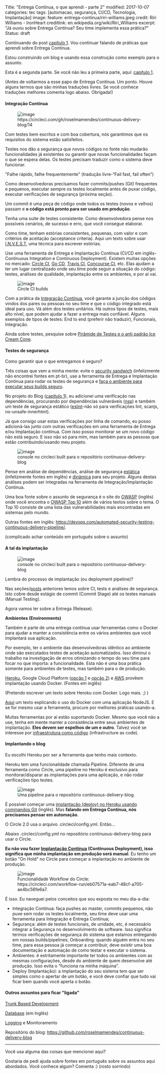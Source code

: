 Title:  "Entrega Contínua, o que aprendi - parte 2"
modified:   2017-10-07
categories: tec
tags: [automacao, segurança, CI/CD, Tecnologia, Implantação]
image:
  feature: entrega-continua/riri-williams.jpeg
  credit: Riri Williams - IronHeart
  creditlink: en.wikipedia.org/wiki/Riri_Williams
excerpt: "Já ouviu sobre Entrega Contínua? Seu time implementa essa prática?"
Status: draft

Continuando do post [capítulo 1](/tec/entrega-continua-1). Vou continuar falando de práticas que aprendi sobre Entrega Contínua.

Estou construindo um blog e usando essa construção como exemplo para o assunto.

Esta é a segunda parte. Se você não leu a primeira parte, aqui: [capítulo 1](/tec/entrega-continua-1).

(Antes de voltarmos a esse papo de Entrega Contínua. Um ponto. Houve alguns termos que são minhas traduções livres. Se você conhece traduções melhores comenta logo abaixo. Obrigada!)

#### Integração Contínua

<figure>
	<img src="/images/entrega-continua/rodando-testes.png" alt="image">
	<figcaption>https://circleci.com/gh/roselmamendes/continuous-delivery-blog/14</figcaption>
</figure>

Com testes bem escritos e com boa cobertura, nós garantimos que os requisitos do sistema estão satisfeitos.

Testes nos dão a segurança que novos códigos no fonte não mudarão funcionalidades já existentes ou garantir que novas funcionalidades façam o que se espera delas. Os testes precisam traduzir como o sistema deve funcionar.

"Falhe rápido, falhe frequentemente" (tradução livre-“Fail fast, fail often”)

Como desenvolvedoras precisamos fazer commits/pushes (Git) frequentes e pequenos, executar sempre os testes localmente antes de puxar código, executar verificações de segurança (próxima seção).

Um commit é uma peça de código onde todos os testes (novos e velhos) passam e <b>o código está pronto para ser usado em produção</b>.

Tenha uma suite de testes consistente. Como desenvolvedora pense nos possíveis cenários, de sucesso e erro, que você consegue elaborar.

Como time, tenham estórias consistentes, pequenas, com valor e com critérios de aceitação (acceptance criteria). Aqui um texto sobre usar [I.N.V.E.S.T](http://ihd.net.br/blog/invest-estorias-dos-usuarios-metodos-ageis-gestao-projetos), uma técnica para escrever estórias.

Use uma ferramenta de Entrega e Implantação Contínua (CI/CD em inglês-Continuous Integration e Continuous Deployment). Existem muitas opções no mercado: [Circle CI](https://circleci.com/), [Go CD](https://www.gocd.org/), [Travis CI](https://travis-ci.org/), [Concourse CI](https://concourse-ci.org/), etc. Elas ajudam a ter um lugar centralizado onde seu time pode seguir a situação do código: testes, análises de qualidade, implantação entre os ambientes, e por aí vai.

<figure>
	<img src="/images/entrega-continua/circleci-build.png" alt="image">
	<figcaption>Circle CI builds</figcaption>
</figure> 

Com a prática da [Integração Contínua](http://blog.caelum.com.br/integracao-continua/), você garante a junção dos códigos vindos dos pares ou pessoas no seu time e que o código integrado está ideal para uso. Vá além dos testes unitários. Há outros tipos de testes, mais alto nível, que podem ajudar a fazer a entrega mais confiável. Alguns exemplos de tipos de testes: End to end (preferir não traduzir), Funcionais, Integração.

Ainda sobre testes, pesquise sobre [Pirâmide de Testes e o anti padrão Ice Cream Cone](https://www.thoughtworks.com/insights/blog/introducing-software-testing-cupcake-anti-pattern).

#### Testes de segurança

Como garantir que o que entregamos é seguro?

Três coisas que vem a minha mente: evite o [security sandwich](https://www.thoughtworks.com/radar/techniques/security-sandwich) (infelizmente não encontrei fontes em pt-br), use a ferramenta de Entrega e Implantação Contínua para rodar os testes de segurança e [faça o ambiente para executar seus builds seguro](http://blog.rivendel.com.br/2016/10/13/5-praticas-devops-para-aprimorar-a-seguranca-na-engenharia-de-software/).

No projeto do Blog ([capítulo 1](/tec/entrega-continua-1)), eu adicionei uma verificação nas dependências, procurando por dependências vulneráveis ([nsp](https://www.npmjs.com/package/nsp)) e também um teste de segurança estático ([eslint](https://eslint.org/)-não só para verificações lint, scanjs, no-unsafe-innerhtml).

Já que consigo usar estas verificações por linha de comando, eu posso adicioná-las junto com outras verificações em uma ferramenta de Entrega e/ou Implantação contínua. Com isso posso monitorar se um novo código não está seguro. E isso não só para mim, mas também para as pessoas que estão contribuindo/usando meu projeto.

<figure>
	<img src="/images/entrega-continua/circleci-console.png" alt="image">
	<figcaption>console no circleci built para o repositório continuous-delivery-blog
</figcaption>
</figure> 

Pense em análise de dependências, análise de segurança [estática](https://before-you-ship.18f.gov/security/static-analysis/) (infelizmente fontes em inglês) e [dinâmica](https://before-you-ship.18f.gov/security/dynamic-scanning/) para seu projeto. Alguns destas análises podem ser integradas na ferramenta de Integração/Implantação Contínua.

Uma boa fonte sobre o assunto de segurança é o site do [OWASP](https://www.owasp.org/index.php/Main_Page) (inglês) onde você encontra o [OWASP Top 10](https://www.owasp.org/index.php/Category:OWASP_Top_Ten_Project#tab=OWASP_Top_10_for_2017_Release_Candidate_1) além de vários textos sobre o tema. O Top 10 consiste de uma lista das vulnerabilidades mais encontradas em sistemas pelo mundo.

Outras fontes em inglês: https://devops.com/automated-security-testing-continuous-delivery-pipeline/.

(complicado achar conteúdo em português sobre o assunto)

#### A tal da implantação

<figure>
	<img src="/images/entrega-continua/processo-implantacao.png" alt="image">
	<figcaption>console no circleci built para o repositório continuous-delivery-blog
</figcaption>
</figure> 

Lembra do processo de implantação (ou deployment pipeline)?

Nas seções/[posts](/tec/entrega-continua-1) anteriores lemos sobre CI, tests e análises de segurança. Isto cobre desde estágio de commit (Commit Stage) até os testes manuais (Manual Testing).

Agora vamos ler sobre a Entrega (Release).

<b>Ambientes (Environments)</b>

Também é parte de uma entrega contínua usar ferramentas como o Docker para ajudar a manter a consistência entre os vários ambientes que você implantará sua aplicação.

Por exemplo, ter o ambiente das desenvolvedoras idêntico ao ambiente onde são executados testes de aceitação automatizados. Isso diminui o trabalho na investigação de erros otimizando o tempo do seu time para focar no que importa: a funcionalidade. Esta não é uma boa prática somente para ambientes de testes, mas também para o de produção.

[Heroku](https://devcenter.heroku.com/articles/container-registry-and-runtime), Google Cloud Platform ([opção 1](https://cloud.google.com/compute/docs/containers/deploying-containers) e [opção 2](https://cloud.google.com/kubernetes-engine/)) e [AWS](https://docs.aws.amazon.com/AmazonECS/latest/developerguide/docker-basics.html) provêem implantação usando Docker. (Fontes em inglês)

(Pretendo escrever um texto sobre Heroku com Docker. Logo mais. ;) )

[Aqui](https://braziljs.org/blog/uma-breve-introducao-ao-docker-com-nodejs/) um texto explicando o uso do Docker com uma aplicação NodeJS. E se for mesmo usar a ferramenta, procure por melhores práticas usando-a.

Muitas ferramentas por aí estão suportando Docker. Mesmo que você não a use, tenha em mente manter a consistência entre seus ambientes de implantação. <b>Eles devem ser espelhos de um e outro</b>. Talvez você se interesse por [infraestrutura como código](https://churrops.io/2017/09/30/ansible-por-que-ansible-e-nao-outras-ferramentas-de-gerencia-de-configuracao/) (infrastructure as code).

#### Implantando o blog

Eu escolhi Heroku por ser a ferramenta que tenho mais contexto.

Heroku tem uma funcionalidade chamada Pipeline. Diferente de uma ferramenta como Circle, uma pipeline no Heroku é exclusivo para monitorar/disparar as implantações para uma aplicação, e não rodar verificações tipo testes.

<figure>
	<img src="/images/entrega-continua/heroku-pipeline.png" alt="image">
	<figcaption>Uma pipeline para o repositório continuous-delivery-blog.</figcaption>
</figure> 

É possível começar uma [implantação (deploy) no Heroku usando commandos Git](https://devcenter.heroku.com/articles/git) (inglês). Mas <b>falando em Entrega Contínua, nós precisamos pensar em automação</b>.

O Circle 2.0 usa o arquivo .circleci/config.yml. Então…

Abaixo .circleci/config.yml no repositório continuous-delivery-blog para usar o Circle.
<script src="https://gist.github.com/roselmamendes/286d8686c69b4426752bff2756acd461.js"></script>

<b>Eu não vou fazer [Implantação Contínua](https://www.infoq.com/br/news/2011/05/implantacao-continua) (Continuous Deployment), isso significa que minha implantação em produção será manual</b>. Eu tenho um botão "On Hold" no Circle para começar a implantação no ambiente de produção.

<figure>
	<img src="/images/entrega-continua/circleci-workflow.png" alt="image">
	<figcaption>Funcionalidade Workflow do Circle: https://circleci.com/workflow-run/eb07571a-eab7-48cf-a705-ae4bc56fe6a7.</figcaption>
</figure> 

É isso. Eu naveguei pelos conceitos que sou exposta no meu dia-a-dia:

* Integração Contínua: faça pushes ao master, commits pequenos, não puxe sem rodar os testes localmente, seu time deve usar uma ferramenta para Integração e Entrega Contínua;
* Segurança: além de testes funcionais, de unidade, etc, é necessário integrar a Segurança no desenvolvimento de software. Isso significa termos verificações de segurança do sistema que estamos entregando em nossas builds/pipelines;
Onboarding: quando alguém entra no seu time, para essa pessoa já começar a contribuir, deve existir uma boa documentação e automação de como testar e executar o sistema.
* Ambientes: é estritamente importante ter todos os ambientes com as mesmas configurações, desde do ambiente de quem desenvolve até produção. Isso evita o “funciona na minha máquina”.
* Deploy (Implantação): a implantação do seu sistema tem que ser simples como o apertar de um botão, e você deve confiar que tudo vai ficar bem quando você aperta o botão.

#### Outros assuntos para ficar "ligada"

[Trunk Based Development](https://www.slideshare.net/anapauladaros/adeus-trunk-based-development-trabalhando-com-shortlived-branches-pull-requests-e-code-review-75736869)

[Database](https://www.linkedin.com/pulse/continuous-delivery-database-krzysztof-ziomek?articleId=8641378527989497278) (em Inglês)

[Logging](https://medium.com/@roselmamendes/logs-85e35fe386c7) e Monitoramento

Repositório do blog: https://github.com/roselmamendes/continuous-delivery-blog

<hr>

Você usa alguma das coisas que mencionei aqui?

Gostaria de pedi ajuda sobre fontes em português sobre os assuntos aqui abordados. Você conhece algum? Comenta :) (rosto sorrindo)
